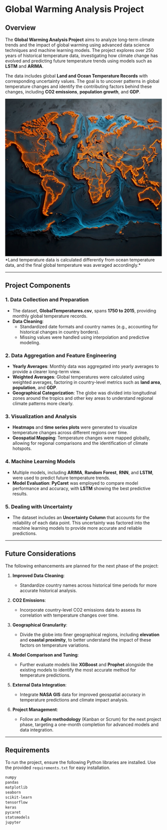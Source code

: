 # Global Warming Analysis Project

## Overview

The **Global Warming Analysis Project** aims to analyze long-term climate trends and the impact of global warming using advanced data science techniques and machine learning models. The project explores over 250 years of historical temperature data, investigating how climate change has evolved and predicting future temperature trends using models such as **LSTM** and **ARIMA**.

The data includes global **Land and Ocean Temperature Records** with corresponding uncertainty values. The goal is to uncover patterns in global temperature changes and identify the contributing factors behind these changes, including **CO2 emissions**, **population growth**, and **GDP**.

<img src="https://github.com/kianpaya/GlobalWarmingA/blob/main/images/World%20Map.jpg" width="600" alt="World Map of Temperature Changes">
*Land temperature data is calculated differently from ocean temperature data, and the final global temperature was averaged accordingly.*

---

## Project Components

### 1. Data Collection and Preparation
- The dataset, **GlobalTemperatures.csv**, spans **1750 to 2015**, providing monthly global temperature records.
- **Data Cleaning**:
  - Standardized date formats and country names (e.g., accounting for historical changes in country borders).
  - Missing values were handled using interpolation and predictive modeling.
  
### 2. Data Aggregation and Feature Engineering
- **Yearly Averages**: Monthly data was aggregated into yearly averages to provide a clearer long-term view.
- **Weighted Averages**: Global temperatures were calculated using weighted averages, factoring in country-level metrics such as **land area**, **population**, and **GDP**.
- **Geographical Categorization**: The globe was divided into longitudinal zones around the tropics and other key areas to understand regional climate patterns more clearly.

### 3. Visualization and Analysis
- **Heatmaps** and **time series plots** were generated to visualize temperature changes across different regions over time.
- **Geospatial Mapping**: Temperature changes were mapped globally, allowing for regional comparisons and the identification of climate hotspots.

### 4. Machine Learning Models
- Multiple models, including **ARIMA**, **Random Forest**, **RNN**, and **LSTM**, were used to predict future temperature trends.
- **Model Evaluation**: **PyCaret** was employed to compare model performance and accuracy, with **LSTM** showing the best predictive results.

### 5. Dealing with Uncertainty
- The dataset includes an **Uncertainty Column** that accounts for the reliability of each data point. This uncertainty was factored into the machine learning models to provide more accurate and reliable predictions.

---

## Future Considerations

The following enhancements are planned for the next phase of the project:

1. **Improved Data Cleaning**:
   - Standardize country names across historical time periods for more accurate historical analysis.
   
2. **CO2 Emissions**: 
   - Incorporate country-level CO2 emissions data to assess its correlation with temperature changes over time.

3. **Geographical Granularity**:
   - Divide the globe into finer geographical regions, including **elevation** and **coastal proximity**, to better understand the impact of these factors on temperature variations.

4. **Model Comparison and Tuning**:
   - Further evaluate models like **XGBoost** and **Prophet** alongside the existing models to identify the most accurate method for temperature predictions.

5. **External Data Integration**:
   - Integrate **NASA GIS** data for improved geospatial accuracy in temperature predictions and climate impact analysis.

6. **Project Management**:
   - Follow an **Agile methodology** (Kanban or Scrum) for the next project phase, targeting a one-month completion for advanced models and data integration.

---

## Requirements

To run the project, ensure the following Python libraries are installed. Use the provided `requirements.txt` for easy installation.

```plaintext
numpy
pandas
matplotlib
seaborn
scikit-learn
tensorflow
keras
pycaret
statsmodels
jupyter
